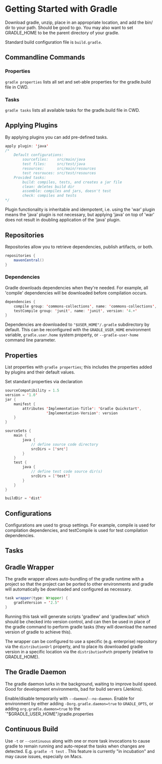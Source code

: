 # Getting Started with Gradle

Download gradle, unzip, place in an appropriate location, and add the bin/ dir to your path. Should be good to go. You may also want to set GRADLE_HOME to be the parent directory of your gradle.

Standard build configuration file is `build.gradle`.

## Commandline Commands

### Properties
`gradle properties` lists all set and set-able properties for the gradle.build file in CWD.

### Tasks
`gradle tasks` lists all available tasks for the gradle.build file in CWD.

## Applying Plugins

By applying plugins you can add pre-defined tasks.

```java
apply plugin: 'java'
/*
    Default configurations:
        sourcefiles:    src/main/java
        test files:     src/test/java
        resources:      src/main/resources
        test resrouces: src/test/resources
    Provided tasks:
        build: compiles, tests, and creates a jar file
        clean: deletes build dir
        assemble: compiles and jars, doesn't test
        check: compiles and tests
*/
```

Plugin functionality is inheritable and idempotent, i.e. using the 'war' plugin means the 'java' plugin is not necessary, but applying 'java' on top of 'war' does not result in doubling application of the 'java' plugin.

## Repositories

Repositories allow you to retrieve dependencies, publish artifacts, or both.

```java
repositories {
    mavenCentral()
}
```

### Dependencies

Gradle downloads dependencies when they're needed. For example, all 'compile' dependencies will be downloaded before compilation occurs.

```java
dependencies {
    compile group: 'commons-collections', name: 'commons-collections', version: '3.2'
    testCompile group: 'junit', name: 'junit', version: '4.+'
}
```

Dependencies are downloaded to `"$USER_HOME"/.gradle` subdirectory by default. This can be reconfigured with the `GRADLE_USER_HOME` environment variable, `gradle.user.home` system property, or `--gradle-user-home` command line parameter.

## Properties

List properties with `gradle properties`; this includes the properties added by plugins and their default values.

Set standard properties via declaration
```java
sourceCompatibility = 1.5
version = '1.0'
jar {
    manifest {
        attributes 'Implementation-Title': 'Gradle Quickstart',
                   'Implementation-Version': version
    }
}

sourceSets {
    main {
        java {
            // define source code directory
            srcDirs = ['src']
        }
    }
    test {
        java {
            // define test code source dir(s)
            srcDirs = ['test']
        }
    }
}

buildDir = 'dist'
```

## Configurations
Configurations are used to group settings. For example, compile is used for compilation dependencies, and testCompile is used for test compilation dependencies.

## Tasks

## Gradle Wrapper
The gradle wrapper allows auto-bundling of the gradle runtime with a project so that the project can be ported to other environments and gradle will automatically be downloaded and configured as necessary.

```java
task wrapper(type: Wrapper) {
    gradleVersion = '2.5'
}
```

Running this task will generate scripts 'gradlew' and 'gradlew.bat' which should be checked into version control, and can then be used in place of the gradle command to perform gradle tasks (they will download the named version of gradle to achieve this).

The wrapper can be configured to use a specific (e.g. enterprise) repository via the `distributionUrl` property, and to place its downloaded gradle version in a specific location via the `distributionPath` property (relative to GRADLE_HOME).

## The Gradle Daemon
The gradle daemon lurks in the background, waiting to improve build speed. Good for development environments, bad for build servers (Jenkins).

Enable/disable temporarily with `--daemon`/`--no-daemon`. Enable for environment by either adding `-Dorg.gradle.daemon=true` to `GRADLE_OPTS`, or adding `org.gradle.daemon=true` to the `"$GRADLE_USER_HOME"/gradle.properties

## Continuous Build
Use `-t` or `--continuous` along with one or more task invocations to cause gradle to remain running and auto-repeat the tasks when changes are detected. E.g. `gradle -t test` . This feature is currently "in incubation" and may cause issues, especially on Macs.
